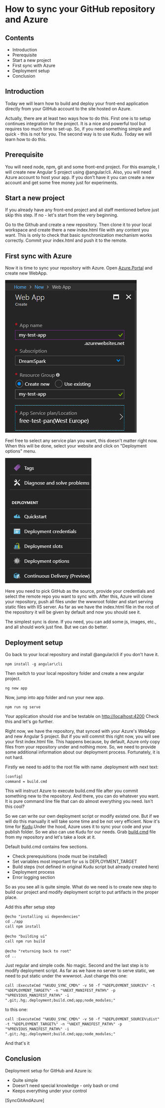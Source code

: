 # How to sync your GitHub repository and Azure

## Contents

* Introduction
* Prerequisite
* Start a new project
* First sync with Azure
* Deployment setup
* Conclusion

## Introduction

Today we will learn how to build and deploy your front-end application directly from your GitHub account to the site hosted on Azure.

Actually, there are at least two ways how to do this. First one is to setup continues integration for the project. It is a nice and powerful tool but requires too much time to set-up. So, if you need something simple and quick - this is not for you. The second way is to use Kudu. Today we will learn how to do this.

## Prerequisite

You will need node, npm, git and some front-end project. For this example, I will create new Angular 5 project using @angular/cli. Also, you will need Azure account to host your app. If you don't have it you can create a new account and get some free money just for experiments.

## Start a new project

If you already have any front-end project and all staff mentioned before just skip this step. If no - let's start from the very beginning.

Go to the Github and create a new repository. Then clone it to your local workspace and create there a new index.html file with any content you want. This is only to check that basic synchronization mechanism works correctly. Commit your index.html and push it to the remote.

## First sync with Azure

Now it is time to sync your repository with Azure. Open [Azure.Portal](portal.azure.com) and create new WebApp.

![create_new_web_app](https://raw.githubusercontent.com/Drag13/articles/master/SyncGitAndAzure/Azure.NewApp.png)

Feel free to select any service plan you want, this doesn't matter right now. When this will be done, select your website and click on "Deployment options" menu.

![sync_select](https://raw.githubusercontent.com/Drag13/articles/master/SyncGitAndAzure/Azure.Sync.Select.PNG)

Here you need to pick GitHub as the source, provide your credentials and select the remote repo you want to sync with. After this, Azure will clone your repository, push all files under the wwwroot folder and start serving static files with IIS server. As far as we have the index.html file in the root of the repository it will be given by default and now you should see it.

The simplest sync is done. If you need, you can add some js, images, etc., and all should work just fine. But we can do better.

## Deployment setup

Go back to your local repository and install @angular/cli if you don't have it.

``` language = cmd
npm install -g angular\cli
```

Then switch to your local repository folder and create a new angular project.

``` language = cmd
ng new app
```

Now, jump into app folder and run your new app.

``` language = cmd
npm run ng serve
```

Your application should rise and be testable on [http://localhost:4200](http://localhost:4200) Check this and let's go further.

Right now, we have the repository, that synced with your Azure's WebApp and new Angular 5 project. But if you will commit this right now, you will see your first index.html file. This happens because, by default, Azure only copy files from your repository under and nothing more. So, we need to provide some additional information about our deployment process. Fortunately, it is not hard.

Firstly we need to add to the root file with name .deployment with next text:

``` lang = cmd
[config]
command = build.cmd
```

This will instruct Azure to execute build.cmd file after you commit something new to the repository. And there, you can do whatever you want. It is pure command line file that can do almost everything you need. Isn't this cool?

So we can write our own deployment script or modify existed one. But if we will do this manually it will take some time and be not very efficient. Now it's time for [Kudu](https://github.com/projectkudu/kudu).Under the hood, Azure uses it to sync your code and your publish folder. So we also can use Kudu for our needs. Grab [build.cmd](https://github.com/Drag13/articles/blob/master/SyncGitAndAzure/example/build.cmd) file from my repository and let's take a look at it.

Default build.cmd contains few sections.

* Check prerequisitions (node must be installed)
* Set variables most important for us is DEPLOYMENT_TARGET
* Build steps (not defined in original Kudu script but already created here)
* Deployment process
* Error logging section

So as you see all is quite simple. What do we need is to create new step to build our project and modify deployment script to put artifacts in the proper place.

Add this after setup step

```lang = cmd
@echo "installing ui dependencies"
cd ./app
call npm install

@echo "building ui"
call npm run build

@echo "returning back to root"
cd ..
```

Just regular and simple code. No magic.
Second and the last step is to modify deployment script. As far as we have no server to serve static, we need to put static under the wwwroot. Just change this one:

``` language = cmd
call :ExecuteCmd "%KUDU_SYNC_CMD%" -v 50 -f "%DEPLOYMENT_SOURCE%" -t "%DEPLOYMENT_TARGET%" -n "%NEXT_MANIFEST_PATH%" -p "%PREVIOUS_MANIFEST_PATH%" -i ".git;.hg;.deployment;build.cmd;app;node_modules;"
```

to this one:

``` language = cmd
call :ExecuteCmd "%KUDU_SYNC_CMD%" -v 50 -f "%DEPLOYMENT_SOURCE%\dist" -t "%DEPLOYMENT_TARGET%" -n "%NEXT_MANIFEST_PATH%" -p "%PREVIOUS_MANIFEST_PATH%" -i ".git;.hg;.deployment;build.cmd;app;node_modules;"
```

And that's it

## Conclusion

Deployment setup for GitHub and Azure is:

* Quite simple
* Doesn't need special knowledge - only bash or cmd
* Keeps everything under your control

[SyncGitAndAzure]